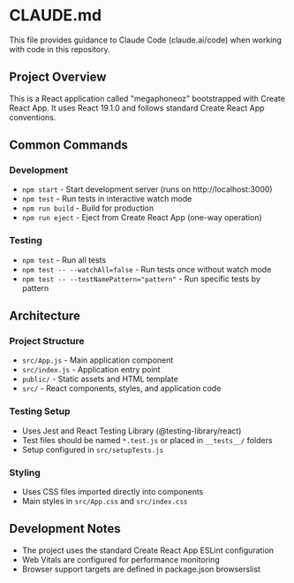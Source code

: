 # CLAUDE.md

This file provides guidance to Claude Code (claude.ai/code) when working with code in this repository.

## Project Overview

This is a React application called "megaphoneoz" bootstrapped with Create React App. It uses React 19.1.0 and follows standard Create React App conventions.

## Common Commands

### Development
- `npm start` - Start development server (runs on http://localhost:3000)
- `npm test` - Run tests in interactive watch mode
- `npm run build` - Build for production
- `npm run eject` - Eject from Create React App (one-way operation)

### Testing
- `npm test` - Run all tests
- `npm test -- --watchAll=false` - Run tests once without watch mode
- `npm test -- --testNamePattern="pattern"` - Run specific tests by pattern

## Architecture

### Project Structure
- `src/App.js` - Main application component
- `src/index.js` - Application entry point
- `public/` - Static assets and HTML template
- `src/` - React components, styles, and application code

### Testing Setup
- Uses Jest and React Testing Library (@testing-library/react)
- Test files should be named `*.test.js` or placed in `__tests__/` folders
- Setup configured in `src/setupTests.js`

### Styling
- Uses CSS files imported directly into components
- Main styles in `src/App.css` and `src/index.css`

## Development Notes

- The project uses the standard Create React App ESLint configuration
- Web Vitals are configured for performance monitoring
- Browser support targets are defined in package.json browserslist